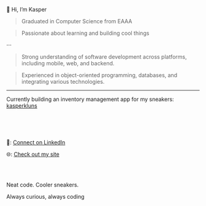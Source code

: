 👋 Hi, I’m Kasper

> Graduated in Computer Science from EAAA


> Passionate about learning and building cool things

⋅⋅⋅

> Strong understanding of software development across platforms, including mobile, web, and backend. 


> Experienced in object-oriented programming, databases, and integrating various technologies.

---

Currently building an inventory management app for my sneakers: [kasperkluns](https://github.com/kappertherapper/kasperkluns)

<br><br>
‎

💼: [Connect on LinkedIn](https://www.linkedin.com/in/kasperjonassen)


🌐: [Check out my site](https://www.kasperkluns.dk)

<br><br>

Neat code. Cooler sneakers.


Always curious, always coding
<!---
kappertherapper/kappertherapper is a ✨ special ✨ repository because its `README.md` (this file) appears on your GitHub profile.
You can click the Preview link to take a look at your changes.
--->
